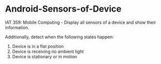 # Android-Sensors-of-Device
IAT 359: Mobile Computing - Display all sensors of a device and show their information.

Additionally, detect when the following states happen:
1. Device is in a flat position
2. Device is receiving no ambient light
3. Device is stationary or in motion
